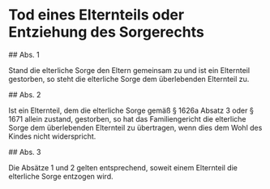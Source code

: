 # Tod eines Elternteils oder Entziehung des Sorgerechts



\#\# Abs. 1

 Stand die elterliche Sorge den Eltern gemeinsam zu und ist ein Elternteil gestorben, so steht die elterliche Sorge dem überlebenden Elternteil zu.

\#\# Abs. 2

 Ist ein Elternteil, dem die elterliche Sorge gemäß § 1626a Absatz 3 oder § 1671 allein zustand, gestorben, so hat das Familiengericht die elterliche Sorge dem überlebenden Elternteil zu übertragen, wenn dies dem Wohl des Kindes nicht widerspricht.

\#\# Abs. 3

 Die Absätze 1 und 2 gelten entsprechend, soweit einem Elternteil die elterliche Sorge entzogen wird. 

